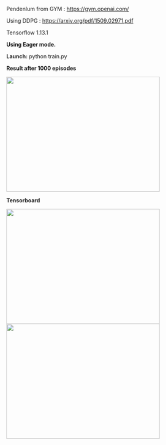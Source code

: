 
Pendenlum from GYM : https://gym.openai.com/

Using DDPG : https://arxiv.org/pdf/1509.02971.pdf

Tensorflow 1.13.1

**Using Eager mode.**

**Launch:**
python train.py

**Result after 1000 episodes**

<img src="https://github.com/Gouet/DDPG_PendulumV1/blob/master/pendulum_works.gif" width="400" height="300">

**Tensorboard**

<img src="https://github.com/Gouet/DDPG_PendulumV1/blob/master/images/reward.png" width="400" height="300">

<img src="https://github.com/Gouet/DDPG_PendulumV1/blob/master/images/av_q_max.png" width="400" height="300">
